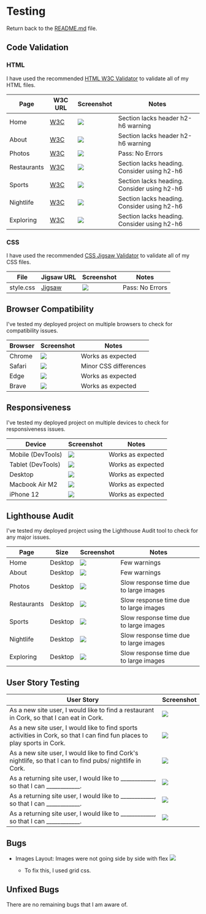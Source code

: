 # Testing

Return back to the [README.md](README.md) file.


## Code Validation


### HTML

I have used the recommended [HTML W3C Validator](https://validator.w3.org) to validate all of my HTML files.

| Page | W3C URL | Screenshot | Notes |
| --- | --- | --- | --- |
| Home | [W3C](https://validator.w3.org/nu/?doc=https%3A%2F%2Fjoshuacarroll1.github.io%2FCorks-Very-Own%2Findex.html) | ![](documentation/valid1.png) | Section lacks header h2-h6 warning |
| About | [W3C](https://validator.w3.org/nu/?doc=https%3A%2F%2Fjoshuacarroll1.github.io%2FCorks-Very-Own%2Fabout.html) | ![](documentation/valid2.png) |  Section lacks header h2-h6 warning |
| Photos | [W3C](https://validator.w3.org/nu/?doc=https%3A%2F%2Fjoshuacarroll1.github.io%2FCorks-Very-Own%2Fphotos.html) | ![](documentation/valid3.png) | Pass: No Errors |
| Restaurants | [W3C](https://validator.w3.org/nu/?doc=https%3A%2F%2Fjoshuacarroll1.github.io%2FCorks-Very-Own%2Frestaurants.html) | ![](documentation/valid4.png) | Section lacks heading. Consider using h2-h6 |
| Sports | [W3C](https://validator.w3.org/nu/?doc=https%3A%2F%2Fjoshuacarroll1.github.io%2FCorks-Very-Own%2Fsports.html) | ![](documentation/valid5.png) |  Section lacks heading. Consider using h2-h6 |
| Nightlife | [W3C](https://validator.w3.org/nu/?doc=https%3A%2F%2Fjoshuacarroll1.github.io%2FCorks-Very-Own%2Fnightlife.html) | ![](documentation/valid6.png) | Section lacks heading. Consider using h2-h6 |
| Exploring | [W3C](https://validator.w3.org/nu/?doc=https%3A%2F%2Fjoshuacarroll1.github.io%2FCorks-Very-Own%2Fexploring.html) | ![](documentation/valid7.png) | Section lacks heading. Consider using h2-h6 |



### CSS

I have used the recommended [CSS Jigsaw Validator](https://jigsaw.w3.org/css-validator) to validate all of my CSS files.


| File | Jigsaw URL | Screenshot | Notes |
| --- | --- | --- | --- |
| style.css | [Jigsaw](https://jigsaw.w3.org/css-validator/validator?uri=https%3A%2F%2Fjoshuacarroll1.github.io%2FCorks-Very-Own%2F&profile=css3svg&usermedium=all&warning=1&vextwarning=&lang=en) | ![](documentation/css-validation-style.png) | Pass: No Errors |


## Browser Compatibility


I've tested my deployed project on multiple browsers to check for compatibility issues.

| Browser | Screenshot | Notes |
| --- | --- | --- |
| Chrome | ![](documentation/chrome1.png) | Works as expected |
| Safari | ![](documentation/safari1.png) | Minor CSS differences |
| Edge | ![](documentation/edge1.png) | Works as expected |
| Brave | ![](documentation/brave1.png) | Works as expected |

## Responsiveness



I've tested my deployed project on multiple devices to check for responsiveness issues.

| Device | Screenshot | Notes |
| --- | --- | --- |
| Mobile (DevTools) | ![](documentation/mobile1.png) | Works as expected |
| Tablet (DevTools) | ![](documentation/tablet1.png) | Works as expected |
| Desktop | ![](documentation/desktop1.JPG) | Works as expected |
| Macbook Air M2 | ![](documentation/macbook1.png) | Works as expected |
| iPhone 12| ![](documentation/iphone1.jpeg) | Works as expected |

## Lighthouse Audit


I've tested my deployed project using the Lighthouse Audit tool to check for any major issues.

| Page | Size | Screenshot | Notes |
| --- | --- | --- | --- |
| Home | Desktop | ![](documentation/lighthouseHD.png) | Few warnings |
| About | Desktop | ![](documentation/lighthouseAD.png) |  Few warnings |
| Photos | Desktop | ![](documentation/lighthousePD.png) | Slow response time due to large images |
| Restaurants| Desktop | ![](documentation/lighthouseRD.png) | Slow response time due to large images |
| Sports| Desktop | ![](documentation/lighthouseSD.png) | Slow response time due to large images |
| Nightlife| Desktop | ![](documentation/lighthouseND.png) | Slow response time due to large images |
| Exploring| Desktop | ![](documentation/lighthouseED.png) | Slow response time due to large images |

## User Story Testing


| User Story | Screenshot |
| --- | --- |
| As a new site user, I would like to find a restaurant in Cork, so that I can eat in Cork. | ![](documentation/feature01.png) |
| As a new site user, I would like to find sports activities in Cork, so that I can find fun places to play sports in Cork. | ![](documentation/feature02.png) |
| As a new site user, I would like to find Cork's nightlife, so that I can to find pubs/ nightlife in Cork. | ![](documentation/feature03.png) |
| As a returning site user, I would like to ____________, so that I can ____________. | ![](documentation/feature04.png) |
| As a returning site user, I would like to ____________, so that I can ____________. | ![](documentation/feature05.png) |
| As a returning site user, I would like to ____________, so that I can ____________. | ![](documentation/feature06.png) |

## Bugs


- Images Layout: Images were not going side by side with flex
    ![](documentation/bug01.png)

    - To fix this, I used grid css.


## Unfixed Bugs

There are no remaining bugs that I am aware of.
